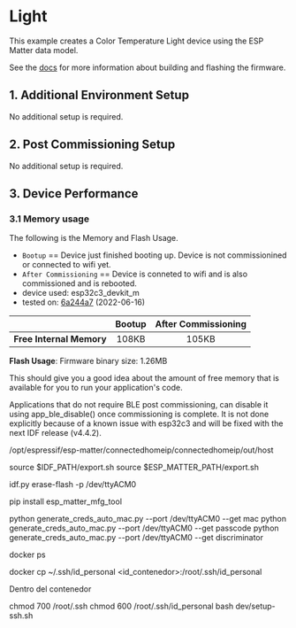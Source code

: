 # Light

This example creates a Color Temperature Light device using the ESP
Matter data model.

See the [docs](https://docs.espressif.com/projects/esp-matter/en/latest/esp32/developing.html) for more information about building and flashing the firmware.

## 1. Additional Environment Setup

No additional setup is required.

## 2. Post Commissioning Setup

No additional setup is required.

## 3. Device Performance

### 3.1 Memory usage

The following is the Memory and Flash Usage.

-   `Bootup` == Device just finished booting up. Device is not
    commissionined or connected to wifi yet.
-   `After Commissioning` == Device is conneted to wifi and is also
    commissioned and is rebooted.
-   device used: esp32c3_devkit_m
-   tested on:
    [6a244a7](https://github.com/espressif/esp-matter/commit/6a244a7b1e5c70b0aa1bf57254f19718b0755d95)
    (2022-06-16)

|                         | Bootup | After Commissioning |
|:-                       |:-:     |:-:                  |
|**Free Internal Memory** |108KB   |105KB                |

**Flash Usage**: Firmware binary size: 1.26MB

This should give you a good idea about the amount of free memory that is
available for you to run your application's code.

Applications that do not require BLE post commissioning, can disable it using app_ble_disable() once commissioning is complete. It is not done explicitly because of a known issue with esp32c3 and will be fixed with the next IDF release (v4.4.2).


/opt/espressif/esp-matter/connectedhomeip/connectedhomeip/out/host

source $IDF_PATH/export.sh
source $ESP_MATTER_PATH/export.sh

idf.py erase-flash -p /dev/ttyACM0

pip install esp_matter_mfg_tool

python generate_creds_auto_mac.py --port /dev/ttyACM0 --get mac
python generate_creds_auto_mac.py --port /dev/ttyACM0 --get passcode
python generate_creds_auto_mac.py --port /dev/ttyACM0 --get discriminator


docker ps

docker cp ~/.ssh/id_personal <id_contenedor>:/root/.ssh/id_personal

Dentro del contenedor

chmod 700 /root/.ssh
chmod 600 /root/.ssh/id_personal
bash dev/setup-ssh.sh
